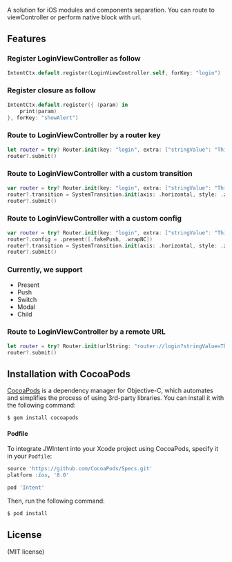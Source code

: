 A solution for iOS modules and components separation. You can route to viewController or perform native block with url.

Features
-------

### Register LoginViewController as follow

```swift
IntentCtx.default.register(LoginViewController.self, forKey: "login")

```

### Register closure as follow

```swift
IntentCtx.default.register({ (param) in
    print(param)
}, forKey: "showAlert")

```

### Route to LoginViewController by a router key

```swift
let router = try? Router.init(key: "login", extra: ["stringValue": "This message came from a router"])
router?.submit()

```

### Route to LoginViewController with a custom transition

```swift
var router = try? Router.init(key: "login", extra: ["stringValue": "This message came from a router"])
router?.transition = SystemTransition.init(axis: .horizontal, style: .zoom(factor: 0.8))
router?.submit()

```

### Route to LoginViewController with a custom config

```swift
var router = try? Router.init(key: "login", extra: ["stringValue": "This message came from a router"])
router?.config = .present([.fakePush, .wrapNC])
router?.transition = SystemTransition.init(axis: .horizontal, style: .zoom(factor: 0.8))
router?.submit()

```
### Currently, we support

- Present
- Push
- Switch
- Modal
- Child

### Route to LoginViewController by a remote URL

```swift
let router = try? Router.init(urlString: "router://login?stringValue=This message came from a url string")
router?.submit()

```

## Installation with CocoaPods

[CocoaPods](http://cocoapods.org) is a dependency manager for Objective-C, which automates and simplifies the process of using 3rd-party libraries. You can install it with the following command:

```bash
$ gem install cocoapods
```
#### Podfile

To integrate JWIntent into your Xcode project using CocoaPods, specify it in your `Podfile`:

```ruby
source 'https://github.com/CocoaPods/Specs.git'
platform :ios, '8.0'

pod 'Intent'
```

Then, run the following command:

```bash
$ pod install
```

License
-------
(MIT license)
